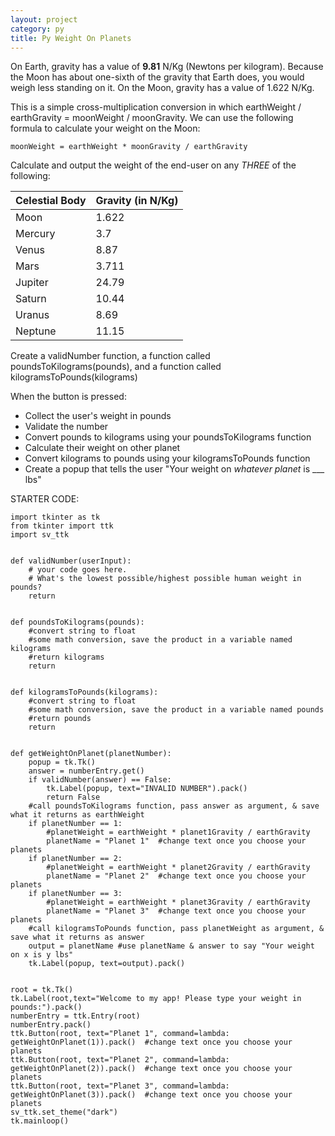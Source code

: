 ```yaml
---
layout: project
category: py
title: Py Weight On Planets
---
```


On Earth, gravity has a value of **9.81** N/Kg (Newtons per kilogram). Because the Moon has about one-sixth of the gravity that Earth does, you would weigh less standing on it. On the Moon, gravity has a value of 1.622 N/Kg.

This is a simple cross-multiplication conversion in which earthWeight / earthGravity = moonWeight / moonGravity. We can use the following formula to calculate your weight on the Moon:
```
moonWeight = earthWeight * moonGravity / earthGravity
```


Calculate and output the weight of the end-user on any *THREE* of the following:

| Celestial Body | Gravity (in N/Kg) |
|----|----|
| Moon | 1.622 |
| Mercury | 	3.7 |
| Venus | 	8.87 |
| Mars | 	3.711 |
| Jupiter | 	24.79 |
| Saturn | 	10.44 |
| Uranus | 	8.69 |
| Neptune | 	11.15 |

Create a validNumber function, a function called poundsToKilograms(pounds), and a function called kilogramsToPounds(kilograms)

When the button is pressed:
- Collect the user's weight in pounds
- Validate the number
- Convert pounds to kilograms using your poundsToKilograms function
- Calculate their weight on other planet
- Convert kilograms to pounds using your kilogramsToPounds function
- Create a popup that tells the user "Your weight on *whatever planet* is ___ lbs"


STARTER CODE:
```
import tkinter as tk
from tkinter import ttk
import sv_ttk


def validNumber(userInput):
    # your code goes here.
    # What's the lowest possible/highest possible human weight in pounds?
    return


def poundsToKilograms(pounds):
    #convert string to float
    #some math conversion, save the product in a variable named kilograms
    #return kilograms
    return


def kilogramsToPounds(kilograms):
    #convert string to float
    #some math conversion, save the product in a variable named pounds
    #return pounds
    return


def getWeightOnPlanet(planetNumber):
    popup = tk.Tk()
    answer = numberEntry.get()
    if validNumber(answer) == False:
        tk.Label(popup, text="INVALID NUMBER").pack()
        return False
    #call poundsToKilograms function, pass answer as argument, & save what it returns as earthWeight
    if planetNumber == 1:
        #planetWeight = earthWeight * planet1Gravity / earthGravity
        planetName = "Planet 1"  #change text once you choose your planets
    if planetNumber == 2:
        #planetWeight = earthWeight * planet2Gravity / earthGravity
        planetName = "Planet 2"  #change text once you choose your planets
    if planetNumber == 3:
        #planetWeight = earthWeight * planet3Gravity / earthGravity
        planetName = "Planet 3"  #change text once you choose your planets
    #call kilogramsToPounds function, pass planetWeight as argument, & save what it returns as answer
    output = planetName #use planetName & answer to say "Your weight on x is y lbs"
    tk.Label(popup, text=output).pack()


root = tk.Tk()
tk.Label(root,text="Welcome to my app! Please type your weight in pounds:").pack()
numberEntry = ttk.Entry(root)
numberEntry.pack()
ttk.Button(root, text="Planet 1", command=lambda: getWeightOnPlanet(1)).pack()  #change text once you choose your planets
ttk.Button(root, text="Planet 2", command=lambda: getWeightOnPlanet(2)).pack()  #change text once you choose your planets
ttk.Button(root, text="Planet 3", command=lambda: getWeightOnPlanet(3)).pack()  #change text once you choose your planets
sv_ttk.set_theme("dark")
tk.mainloop()

```
